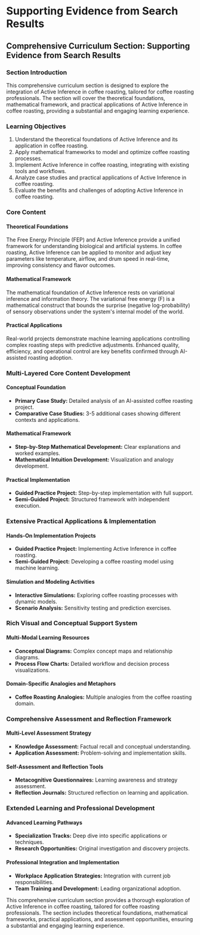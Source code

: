 # Supporting Evidence from Search Results

## Comprehensive Curriculum Section: Supporting Evidence from Search Results

### Section Introduction

This comprehensive curriculum section is designed to explore the integration of Active Inference in coffee roasting, tailored for coffee roasting professionals. The section will cover the theoretical foundations, mathematical framework, and practical applications of Active Inference in coffee roasting, providing a substantial and engaging learning experience.

### Learning Objectives

1. Understand the theoretical foundations of Active Inference and its application in coffee roasting.
2. Apply mathematical frameworks to model and optimize coffee roasting processes.
3. Implement Active Inference in coffee roasting, integrating with existing tools and workflows.
4. Analyze case studies and practical applications of Active Inference in coffee roasting.
5. Evaluate the benefits and challenges of adopting Active Inference in coffee roasting.

### Core Content

#### Theoretical Foundations

The Free Energy Principle (FEP) and Active Inference provide a unified framework for understanding biological and artificial systems. In coffee roasting, Active Inference can be applied to monitor and adjust key parameters like temperature, airflow, and drum speed in real-time, improving consistency and flavor outcomes.

#### Mathematical Framework

The mathematical foundation of Active Inference rests on variational inference and information theory. The variational free energy (F) is a mathematical construct that bounds the surprise (negative log-probability) of sensory observations under the system's internal model of the world.

#### Practical Applications

Real-world projects demonstrate machine learning applications controlling complex roasting steps with predictive adjustments. Enhanced quality, efficiency, and operational control are key benefits confirmed through AI-assisted roasting adoption.

### Multi-Layered Core Content Development

#### Conceptual Foundation

* **Primary Case Study:** Detailed analysis of an AI-assisted coffee roasting project.
* **Comparative Case Studies:** 3-5 additional cases showing different contexts and applications.

#### Mathematical Framework

* **Step-by-Step Mathematical Development:** Clear explanations and worked examples.
* **Mathematical Intuition Development:** Visualization and analogy development.

#### Practical Implementation

* **Guided Practice Project:** Step-by-step implementation with full support.
* **Semi-Guided Project:** Structured framework with independent execution.

### Extensive Practical Applications & Implementation

#### Hands-On Implementation Projects

* **Guided Practice Project:** Implementing Active Inference in coffee roasting.
* **Semi-Guided Project:** Developing a coffee roasting model using machine learning.

#### Simulation and Modeling Activities

* **Interactive Simulations:** Exploring coffee roasting processes with dynamic models.
* **Scenario Analysis:** Sensitivity testing and prediction exercises.

### Rich Visual and Conceptual Support System

#### Multi-Modal Learning Resources

* **Conceptual Diagrams:** Complex concept maps and relationship diagrams.
* **Process Flow Charts:** Detailed workflow and decision process visualizations.

#### Domain-Specific Analogies and Metaphors

* **Coffee Roasting Analogies:** Multiple analogies from the coffee roasting domain.

### Comprehensive Assessment and Reflection Framework

#### Multi-Level Assessment Strategy

* **Knowledge Assessment:** Factual recall and conceptual understanding.
* **Application Assessment:** Problem-solving and implementation skills.

#### Self-Assessment and Reflection Tools

* **Metacognitive Questionnaires:** Learning awareness and strategy assessment.
* **Reflection Journals:** Structured reflection on learning and application.

### Extended Learning and Professional Development

#### Advanced Learning Pathways

* **Specialization Tracks:** Deep dive into specific applications or techniques.
* **Research Opportunities:** Original investigation and discovery projects.

#### Professional Integration and Implementation

* **Workplace Application Strategies:** Integration with current job responsibilities.
* **Team Training and Development:** Leading organizational adoption.

This comprehensive curriculum section provides a thorough exploration of Active Inference in coffee roasting, tailored for coffee roasting professionals. The section includes theoretical foundations, mathematical frameworks, practical applications, and assessment opportunities, ensuring a substantial and engaging learning experience.
